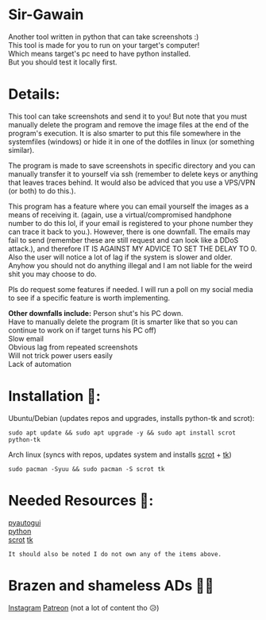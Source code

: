 # Sir-Gawain
  Another tool written in python that can take screenshots :)   
  This tool is made for you to run on your target's computer!   
  Which means target's pc need to have python installed.    
  But you should test it locally first.

# Details:
  This tool can take screenshots and send it to you! But note that you must manually delete the program and remove the image files at the end of the program's execution.
  It is also smarter to put this file somewhere in the systemfiles (windows) or hide it in one of the dotfiles in linux (or something similar).
  
  The program is made to save screenshots in specific directory and you can manually transfer it to yourself via ssh (remember to delete keys or anything that leaves traces behind. It would also be adviced that you use a VPS/VPN (or both) to do this.).
  
  This program has a feature where you can email yourself the images as a means of receiving it. (again, use a virtual/compromised handphone number to do this lol, if your email is registered to your phone number they can trace it back to you.). 
  However, there is one downfall. The emails may fail to send (remember these are still request and can look like a DDoS attack.), and therefore IT IS AGAINST MY ADVICE TO SET THE DELAY TO 0. Also the user will notice a lot of lag if the system is slower and older. Anyhow you should not do anything illegal and I am not liable for the weird shit you may choose to do.
  
  Pls do request some features if needed. I will run a poll on my social media to see if a specific feature is worth implementing.


  **Other downfalls include:**
  Person shut's his PC down.    
  Have to manually delete the program (it is smarter like that so you can continue to work on if target turns his PC off)   
  Slow email    
  Obvious lag from repeated screenshots   
  Will not trick power users easily   
  Lack of automation    

# Installation 👾:
  Ubuntu/Debian (updates repos and upgrades, installs python-tk and scrot):
  ```
  sudo apt update && sudo apt upgrade -y && sudo apt install scrot python-tk
  ```
      
  Arch linux (syncs with repos, updates system and installs [scrot](https://archlinux.org/packages/community/x86_64/scrot/) + [tk](https://archlinux.org/packages/extra/x86_64/tk/))
  ```
  sudo pacman -Syuu && sudo pacman -S scrot tk
  ``` 
  
 # Needed Resources 🧠:
  [pyautogui](https://pyautogui.readthedocs.io/en/latest/quickstart.html)  
  [python](https://www.python.org/)   
  [scrot](https://en.wikipedia.org/wiki/Scrot) 
  [tk](https://docs.python.org/3/library/tk.html)
      
  `It should also be noted I do not own any of the items above.`
  
 # Brazen and shameless ADs 🤷‍♂‍
 [Instagram](https://instagram.com/pendragonscode)
 [Patreon](https://www.patreon.com/Pendragonscode) (not a lot of content tho 😥)    

